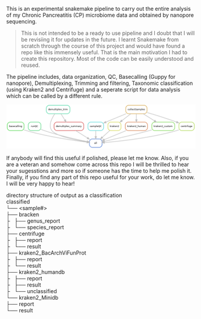 This is an experimental snakemake pipeline to carry out the entire analysis of my Chronic Pancreatitis (CP) microbiome data and obtained by nanopore sequencing.

> This is not intended to be a ready to use pipeline and I doubt that I will be revisiing it for updates in the future. I learnt Snakemake from scratch through the course of this project and would have found a repo like this immensely useful. That is the main motivation I had to create this repository. Most of the code can be easily understood and reused.<br/>

The pipeline includes, data organization, QC, Basecalling (Guppy for nanopore), Demultiplexing, Trimming and filtering, Taxonomic classification (using Kraken2 and Centrifuge) and a seperate script for data analysis which can be called by a different rule.


![Rulegraph of pipeline](rulegraph.png)


If anybody will find this useful if polished, please let me know. Also, if you are a veteran and somehow come across this repo I will be thrilled to hear your sugesstions and more so if someone has the time to help me polish it. Finally, if you find any part of this repo useful for your work, do let me know. I will be very happy to hear!

directory structure of output as a classification<br/>
classified<br/>
└── <sample#><br/>
    ├── bracken<br/>
    ├   ├── genus_report<br/>
    ├   └── species_report<br/>
    ├── centrifuge<br/>
    ├   ├── report<br/>
    ├   └── result<br/>
    ├── kraken2_BacArchViFunProt<br/>
    ├   ├── report<br/>
    ├   └── result<br/>
    ├── kraken2_humandb<br/>
    ├   ├── report<br/>
    ├   ├── result<br/>
    ├   └── unclassified<br/>
    └── kraken2_Minidb<br/>
        ├── report<br/>
        └── result<br/>
